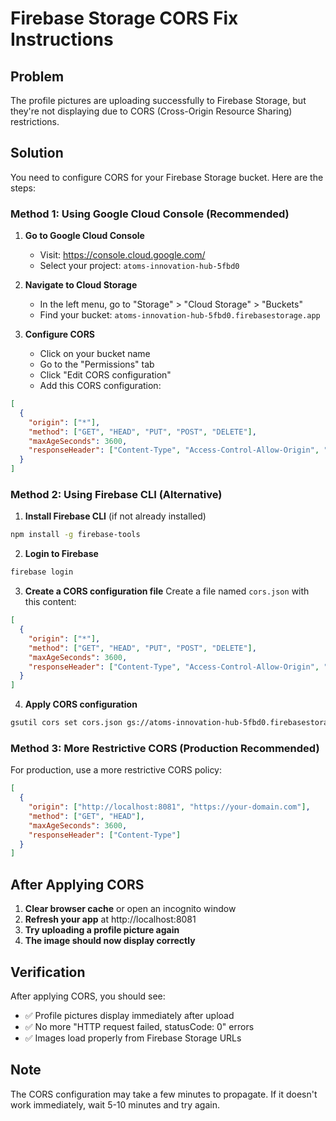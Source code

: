 # Firebase Storage CORS Fix Instructions

## Problem
The profile pictures are uploading successfully to Firebase Storage, but they're not displaying due to CORS (Cross-Origin Resource Sharing) restrictions.

## Solution
You need to configure CORS for your Firebase Storage bucket. Here are the steps:

### Method 1: Using Google Cloud Console (Recommended)

1. **Go to Google Cloud Console**
   - Visit: https://console.cloud.google.com/
   - Select your project: `atoms-innovation-hub-5fbd0`

2. **Navigate to Cloud Storage**
   - In the left menu, go to "Storage" > "Cloud Storage" > "Buckets"
   - Find your bucket: `atoms-innovation-hub-5fbd0.firebasestorage.app`

3. **Configure CORS**
   - Click on your bucket name
   - Go to the "Permissions" tab
   - Click "Edit CORS configuration"
   - Add this CORS configuration:

```json
[
  {
    "origin": ["*"],
    "method": ["GET", "HEAD", "PUT", "POST", "DELETE"],
    "maxAgeSeconds": 3600,
    "responseHeader": ["Content-Type", "Access-Control-Allow-Origin", "x-goog-resumable"]
  }
]
```

### Method 2: Using Firebase CLI (Alternative)

1. **Install Firebase CLI** (if not already installed)
```bash
npm install -g firebase-tools
```

2. **Login to Firebase**
```bash
firebase login
```

3. **Create a CORS configuration file**
Create a file named `cors.json` with this content:
```json
[
  {
    "origin": ["*"],
    "method": ["GET", "HEAD", "PUT", "POST", "DELETE"],
    "maxAgeSeconds": 3600,
    "responseHeader": ["Content-Type", "Access-Control-Allow-Origin", "x-goog-resumable"]
  }
]
```

4. **Apply CORS configuration**
```bash
gsutil cors set cors.json gs://atoms-innovation-hub-5fbd0.firebasestorage.app
```

### Method 3: More Restrictive CORS (Production Recommended)

For production, use a more restrictive CORS policy:

```json
[
  {
    "origin": ["http://localhost:8081", "https://your-domain.com"],
    "method": ["GET", "HEAD"],
    "maxAgeSeconds": 3600,
    "responseHeader": ["Content-Type"]
  }
]
```

## After Applying CORS

1. **Clear browser cache** or open an incognito window
2. **Refresh your app** at http://localhost:8081
3. **Try uploading a profile picture again**
4. **The image should now display correctly**

## Verification

After applying CORS, you should see:
- ✅ Profile pictures display immediately after upload
- ✅ No more "HTTP request failed, statusCode: 0" errors
- ✅ Images load properly from Firebase Storage URLs

## Note

The CORS configuration may take a few minutes to propagate. If it doesn't work immediately, wait 5-10 minutes and try again. 